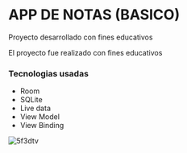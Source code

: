 # APP DE NOTAS (BASICO)

Proyecto desarrollado con fines educativos

El proyecto fue realizado con fines educativos
### Tecnologias usadas

- Room
- SQLite
- Live data
- View Model
- View Binding


![5f3dtv](https://user-images.githubusercontent.com/35823155/124060101-ed820900-d9f1-11eb-814f-b2084673b2c7.gif)
